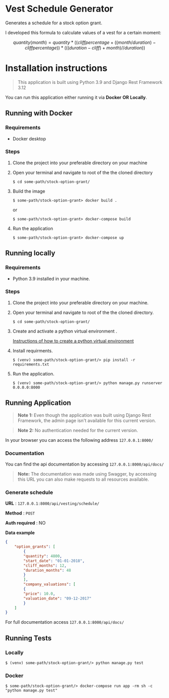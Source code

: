 #  Vest Schedule Generator

Generates a schedule for a stock option grant.


I developed this formula to calculate values of a vest for a certain moment:

$$
quantity( month) =  quantity  * ((cliffpercentage  + ((month  /  duration) -  cliffpercentage))* (((duration  -  cliff) +  month) //  duration)) 
$$


# Installation instructions
> This application is built using Python 3.9 and Django Rest Framework 3.12

You can run this application either running it via **Docker** **OR** **Locally**.


## Running with Docker
### Requirements

 - Docker desktop

 
### Steps

 1. Clone the project into your preferable directory on your machine
 2. Open your terminal and navigate to root of the the cloned directory

    `$ cd some-path/stock-option-grant/` 

3. Build the image
	
	`$ some-path/stock-option-grant> docker build .`
	
	or 
	
	`$ some-path/stock-option-grant> docker-compose build`

 4. Run the application
 
     `$ some-path/stock-option-grant> docker-compose up`




## Running locally
### Requirements

 - Python 3.9 installed in your machine.

 
### Steps

 1. Clone the project into your preferable directory on your machine.
 2. Open your terminal and navigate to root of the the cloned directory.

    `$ cd some-path/stock-option-grant/` 

3. Create and activate a python virtual environment .
	
     [Instructions of how to create a python virtual environment](https://packaging.python.org/en/latest/guides/installing-using-pip-and-virtual-environments/)

 4. Install requirments.

    `$ (venv) some-path/stock-option-grant/> pip install -r requirements.txt`

5. Run the application.

     `$ (venv) some-path/stock-option-grant/> python manage.py runserver 0.0.0.0:8000` 

## Running Application 

> **Note 1:** Even though the application was built using Django Rest Framework, the admin page isn't available for this current version.

> **Note 2:** No authentication needed for the current version.

In your browser you can access the following address `127.0.0.1:8000/`
### Documentation
You can find the api documentation by accessing `127.0.0.1:8000/api/docs/`
> **Note:**  The documentation was made using Swagger, by accessing this URL you can also make requests to all resources available.

### Generate schedule

**URL** : `127.0.0.1:8000/api/vesting/schedule/`

**Method** : `POST`

**Auth required** : NO

**Data example**

```json
{
	"option_grants": [
		{
		"quantity": 4800,
		"start_date": "01-01-2018",
		"cliff_months": 12,
		"duration_months": 48
		}
		],
		"company_valuations": [
		{
		"price": 10.0,
		"valuation_date": "09-12-2017"
		}
	]
}
```
For full documentation access  `127.0.0.1:8000/api/docs/`

## Running Tests
### Locally
`$ (venv) some-path/stock-option-grant/> python manage.py test` 

### Docker
`$ some-path/stock-option-grant/> docker-compose run app -rm sh -c "python manage.py test"` 


